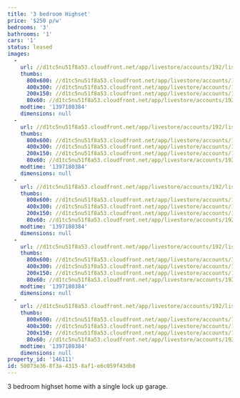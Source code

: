 ```yaml
---
title: '3 bedroom Highset'
price: '$250 p/w'
bedrooms: '3'
bathrooms: '1'
cars: '1'
status: leased
images:
  -
    url: //d1tc5nu51f8a53.cloudfront.net/app/livestore/accounts/192/listings/98356/images/402824184-1_112075158_20140411053540.jpg
    thumbs:
      800x600: //d1tc5nu51f8a53.cloudfront.net/app/livestore/accounts/192/listings/98356/images/402824184-1_112075158_20140411053540_800x600.jpg
      400x300: //d1tc5nu51f8a53.cloudfront.net/app/livestore/accounts/192/listings/98356/images/402824184-1_112075158_20140411053540_400x300.jpg
      200x150: //d1tc5nu51f8a53.cloudfront.net/app/livestore/accounts/192/listings/98356/images/402824184-1_112075158_20140411053540_200x150.jpg
      80x60: //d1tc5nu51f8a53.cloudfront.net/app/livestore/accounts/192/listings/98356/images/402824184-1_112075158_20140411053540_80x60.jpg
    modtime: '1397180384'
    dimensions: null
  -
    url: //d1tc5nu51f8a53.cloudfront.net/app/livestore/accounts/192/listings/98356/images/402824184-2_4025160461_20140411053540.jpg
    thumbs:
      800x600: //d1tc5nu51f8a53.cloudfront.net/app/livestore/accounts/192/listings/98356/images/402824184-2_4025160461_20140411053540_800x600.jpg
      400x300: //d1tc5nu51f8a53.cloudfront.net/app/livestore/accounts/192/listings/98356/images/402824184-2_4025160461_20140411053540_400x300.jpg
      200x150: //d1tc5nu51f8a53.cloudfront.net/app/livestore/accounts/192/listings/98356/images/402824184-2_4025160461_20140411053540_200x150.jpg
      80x60: //d1tc5nu51f8a53.cloudfront.net/app/livestore/accounts/192/listings/98356/images/402824184-2_4025160461_20140411053540_80x60.jpg
    modtime: '1397180384'
    dimensions: null
  -
    url: //d1tc5nu51f8a53.cloudfront.net/app/livestore/accounts/192/listings/98356/images/402824184-3_2858326314_20140411053540.jpg
    thumbs:
      800x600: //d1tc5nu51f8a53.cloudfront.net/app/livestore/accounts/192/listings/98356/images/402824184-3_2858326314_20140411053540_800x600.jpg
      400x300: //d1tc5nu51f8a53.cloudfront.net/app/livestore/accounts/192/listings/98356/images/402824184-3_2858326314_20140411053540_400x300.jpg
      200x150: //d1tc5nu51f8a53.cloudfront.net/app/livestore/accounts/192/listings/98356/images/402824184-3_2858326314_20140411053540_200x150.jpg
      80x60: //d1tc5nu51f8a53.cloudfront.net/app/livestore/accounts/192/listings/98356/images/402824184-3_2858326314_20140411053540_80x60.jpg
    modtime: '1397180384'
    dimensions: null
  -
    url: //d1tc5nu51f8a53.cloudfront.net/app/livestore/accounts/192/listings/98356/images/402824184-4_916043315_20140411053539.jpg
    thumbs:
      800x600: //d1tc5nu51f8a53.cloudfront.net/app/livestore/accounts/192/listings/98356/images/402824184-4_916043315_20140411053539_800x600.jpg
      400x300: //d1tc5nu51f8a53.cloudfront.net/app/livestore/accounts/192/listings/98356/images/402824184-4_916043315_20140411053539_400x300.jpg
      200x150: //d1tc5nu51f8a53.cloudfront.net/app/livestore/accounts/192/listings/98356/images/402824184-4_916043315_20140411053539_200x150.jpg
      80x60: //d1tc5nu51f8a53.cloudfront.net/app/livestore/accounts/192/listings/98356/images/402824184-4_916043315_20140411053539_80x60.jpg
    modtime: '1397180384'
    dimensions: null
  -
    url: //d1tc5nu51f8a53.cloudfront.net/app/livestore/accounts/192/listings/98356/images/402824184-5_2097794856_20140411053543.jpg
    thumbs:
      800x600: //d1tc5nu51f8a53.cloudfront.net/app/livestore/accounts/192/listings/98356/images/402824184-5_2097794856_20140411053543_800x600.jpg
      400x300: //d1tc5nu51f8a53.cloudfront.net/app/livestore/accounts/192/listings/98356/images/402824184-5_2097794856_20140411053543_400x300.jpg
      200x150: //d1tc5nu51f8a53.cloudfront.net/app/livestore/accounts/192/listings/98356/images/402824184-5_2097794856_20140411053543_200x150.jpg
      80x60: //d1tc5nu51f8a53.cloudfront.net/app/livestore/accounts/192/listings/98356/images/402824184-5_2097794856_20140411053543_80x60.jpg
    modtime: '1397180384'
    dimensions: null
property_id: '146111'
id: 50073e36-8f3a-4315-8af1-e6c059f43db8
---
```

3 bedroom highset home with a single lock up garage.